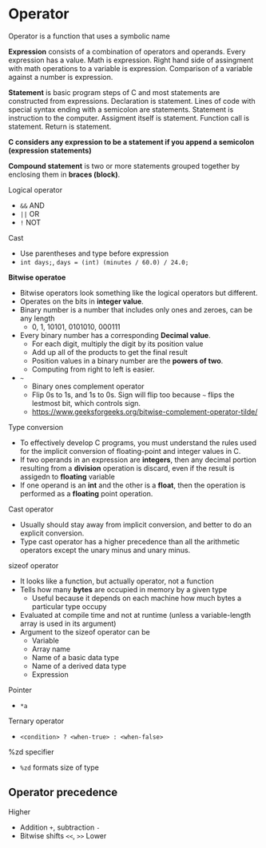 # Operator

Operator is a function that uses a symbolic name

**Expression** consists of a combination of operators and operands. Every expression has a value. Math is expression. Right hand side of assingment with math operations to a variable is expression. Comparison of a variable against a number is expression.

**Statement** is basic program steps of C and most statements are constructed from expressions. Declaration is statement. Lines of code with special syntax ending with a semicolon are statements. Statement is instruction to the computer. Assigment itself is statement. Function call is statement. Return is statement.

**C considers any expression to be a statement if you append a semicolon (expression statements)**

**Compound statement** is two or more statements grouped together by enclosing them in **braces (block)**.

Logical operator
- `&&` AND
- `||` OR
- `!` NOT

Cast
- Use parentheses and type before expression
- `int days;`, `days = (int) (minutes / 60.0) / 24.0;`

**Bitwise operatoe**
- Bitwise operators look something like the logical operators but different.
- Operates on the bits in **integer value**.
- Binary number is a number that includes only ones and zeroes, can be any length
  - 0, 1, 10101, 0101010, 000111
- Every binary number has a corresponding **Decimal value**.
  - For each digit, multiply the digit by its position value
  - Add up all of the products to get the final result
  - Position values in a binary number are the **powers of two**.
  - Computing from right to left is easier.
- `~`
  - Binary ones complement operator
  - Flip 0s to 1s, and 1s to 0s. Sign will flip too because `~` flips the lestmost bit, which controls sign.
  - https://www.geeksforgeeks.org/bitwise-complement-operator-tilde/

Type conversion
- To effectively develop C programs, you must understand the rules used for the implicit conversion of floating-point and integer values in C.
- If two operands in an expression are **integers**, then any decimal portion resulting from a **division** operation is discard, even if the result is assigedn to **floating** variable
- If one operand is an **int** and the other is a **float**, then the operation is performed as a **floating** point operation.

Cast operator
- Usually should stay away from implicit conversion, and better to do an explicit conversion.
- Type cast operator has a higher precedence than all the arithmetic operators except the unary minus and unary minus.

sizeof operator
- It looks like a function, but actually operator, not a function
- Tells how many **bytes** are occupied in memory by a given type
  - Useful because it depends on each machine how much bytes a particular type occupy
- Evaluated at compile time and not at runtime (unless a variable-length array is used in its argument)
- Argument to the sizeof operator can be
  - Variable
  - Array name
  - Name of a basic data type
  - Name of a derived data type
  - Expression

Pointer
- `*a`

Ternary operator
- `<condition> ? <when-true> : <when-false>`

%zd specifier
- `%zd` formats size of type

## Operator precedence

Higher
- Addition `+`, subtraction `-`
- Bitwise shifts `<<`, `>>`
Lower